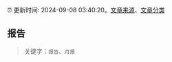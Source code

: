 :alarm_clock: 更新时间: 2024-09-08 03:40:20。[文章来源](/README.md)、[文章分类](/TAGS.md)

## 报告


> 关键字：`报告`、`月报`



